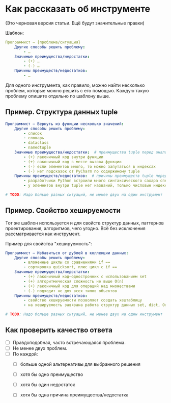 # Как рассказать об инструменте

(Это черновая версия статьи. Ещё будут значительные правки)

Шаблон:

```yaml
Программист — {проблема/ситуация}
    Другие способы решить проблему:
        - …
    Значимые преимущества/недостатки:
        - (+) …
        - (-) …
    Причины преимуществ/недостатков:
        - …
```

Для одного инструмента, как правило, можно найти несколько проблем, которые можно решить с его помощью. Каждую такую проблему опишите отдельно по шаблону выше.

## Пример. Структура данных tuple

```yaml
Программист — Вернуть из функции несколько значений:
    Другие способы решить проблему:
        - список
        - словарь
        - dataclass
        - namedtuple
    Значимые преимущества/недостатки:  # преимущества tuple перед аналогами выше
        - (+) лаконичный код внутри функции
        - (+) лаконичный код в месте вызова функции
        - (-) если элементов много, то можно запутаться в индексах
        - (-) нет подсказок от PyCharm по содержимому tuple
    Причины преимуществ/недостатков:  # причины преимуществ tuple перед аналогами выше
        - разработчики Python встроили много синтаксического сахара специально для tuple
        - у элементов внутри tuple нет названий, только числовые индексы

# TODO: Надо больше разных ситуаций, не менее двух на один инструмент
```

## Пример. Свойство хешируемости

Тот же шаблон используется и для свойств структур данных, паттернов проектирования, алгоритмов, чего угодно. Всё без исключения рассматривается как инструмент.

Пример для свойства "хешируемость":

```yaml
Программист — Избавиться от дублей в коллекции данных:
    Другие способы решить проблему:
        - вложенные циклы со сравнениями if ==
        - сортировка quicksort, плюс цикл с if ==
    Значимые преимущества/недостатки:
        - (+) лаконичный код—однострочник с использованием set
        - (+) алгоритмическая сложность не выше O(n)
        - (+) лаконичный код для операций над множествами
        - (-) подходит не для всех типов объектов
    Причины преимуществ/недостатков:
        - свойство хешируемости позволяет создать хештаблицу
        - на хешируемость завязана работа структур данных set, dict, OrderedSet

# TODO: Надо больше разных ситуаций, не менее двух на один инструмент
```

## Как проверить качество ответа

- [ ] Правдоподобная, часто встречающаяся проблема.  
- [ ] Не менее двух проблем.  
- [ ] По каждой:  
  - [ ] больше одной альтернативы для выбранного решения  
  - [ ] хотя бы одно преимущество  
  - [ ] хотя бы один недостаток  
  - [ ] хотя бы одна причина преимущества/недостатка
  
